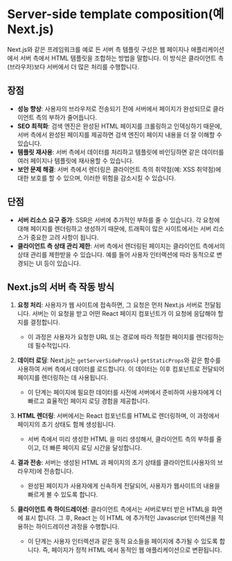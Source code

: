 # Server-side template composition(예 Next.js)

Next.js와 같은 프레임워크를 예로 든 서버 측 템플릿 구성은 웹 페이지나 애플리케이션에서 서버 측에서 HTML 템플릿을 조합하는 방법을 말합니다. 이 방식은 클라이언트 측(브라우저)보다 서버에서 더 많은 처리를 수행합니다.

## 장점

- **성능 향상**: 사용자의 브라우저로 전송되기 전에 서버에서 페이지가 완성되므로 클라이언트 측의 부하가 줄어듭니다.
- **SEO 최적화**: 검색 엔진은 완성된 HTML 페이지를 크롤링하고 인덱싱하기 때문에, 서버 측에서 완성된 페이지를 제공하면 검색 엔진이 페이지 내용을 더 잘 이해할 수 있습니다.
- **템플릿 재사용**: 서버 측에서 데이터를 처리하고 템플릿에 바인딩하면 같은 데이터를 여러 페이지나 템플릿에 재사용할 수 있습니다.
- **보안 문제 해결**: 서버 측에서 렌더링은 클라이언트 측의 취약점(예: XSS 취약점)에 대한 보호를 할 수 있으며, 이러한 위험을 감소시킬 수 있습니다.

## 단점

- **서버 리소스 요구 증가**: SSR은 서버에 추가적인 부하를 줄 수 있습니다. 각 요청에 대해 페이지를 렌더링하고 생성하기 때문에, 트래픽이 많은 사이트에서는 서버 리소스가 중요한 고려 사항이 됩니다.
- **클라이언트 측 상태 관리 제한**: 서버 측에서 렌더링된 페이지는 클라이언트 측에서의 상태 관리를 제한받을 수 있습니다. 예를 들어 사용자 인터랙션에 따라 동적으로 변경되는 UI 등이 있습니다.

## Next.js의 서버 측 작동 방식

1. **요청 처리**: 사용자가 웹 사이트에 접속하면, 그 요청은 먼저 Next.js 서버로 전달됩니다. 서버는 이 요청을 받고 어떤 React 페이지 컴포넌트가 이 요청에 응답해야 할지를 결정합니다.
    - 이 과정은 사용자가 요청한 URL 또는 경로에 따라 적절한 페이지를 렌더링하는 데 필수적입니다.

2. **데이터 로딩**: Next.js는 `getServerSideProps`나 `getStaticProps`와 같은 함수를 사용하여 서버 측에서 데이터를 로드합니다. 이 데이터는 이후 컴포넌트로 전달되어 페이지를 렌더링하는 데 사용됩니다.
    - 이 단계는 페이지에 필요한 데이터를 사전에 서버에서 준비하여 사용자에게 더 빠르고 효율적인 페이지 로딩 경험을 제공합니다.

3. **HTML 렌더링**: 서버에서는 React 컴포넌트를 HTML로 렌더링하며, 이 과정에서 페이지의 초기 상태도 함께 생성됩니다.
    - 서버 측에서 미리 생성한 HTML 을 미리 생성해서, 클라이언트 측의 부하를 줄이고, 더 빠른 페이지 로딩 시간을 달성합니다.

4. **결과 전송**: 서버는 생성된 HTML 과 페이지의 초기 상태를 클라이언트(사용자의 브라우저)에 전송합니다.
    - 완성된 페이지가 사용자에게 신속하게 전달되어, 사용자가 웹사이트의 내용을 빠르게 볼 수 있도록 합니다.

5. **클라이언트 측 하이드레이션**: 클라이언트 측에서는 서버로부터 받은 HTML을 화면에 표시 합니다. 그 후, React 는 이 HTML 에 추가적인 Javascript 인터렉션을 적용하는 하이드레이션 과정을 수행합니다.
    - 이 단계는 사용자 인터렉션과 같은 동적 요소들을 페이지에 추가될 수 있도록 합니다. 즉, 페이지가 정적 HTML 에서 동적인 웹 애플리케이션으로 변환됩니다.



